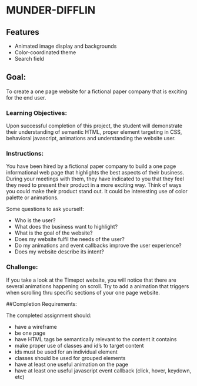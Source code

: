# MUNDER-DIFFLIN

## Features

* Animated image display and backgrounds
* Color-coordinated theme
* Search field

## Goal:

To create a one page website for a fictional paper company that is exciting for the end user.

### Learning Objectives:

Upon successful completion of this project, the student will demonstrate their understanding of semantic HTML, proper element targeting in CSS, behavioral javascript, animations and understanding the website user.

### Instructions:

You have been hired by a fictional paper company to build a one page informational web page that highlights the best aspects of their business. During your meetings with them, they have indicated to you that they feel they need to present their product in a more exciting way. Think of ways you could make their product stand out. It could be interesting use of color palette or animations.

Some questions to ask yourself:

* Who is the user?
* What does the business want to highlight?
* What is the goal of the website?
* Does my website fulfil the needs of the user?
* Do my animations and event callbacks improve the user experience?
* Does my website describe its intent?


### Challenge:

If you take a look at the Timepot website, you will notice that there are several animations happening on scroll. Try to add a animation that triggers when scrolling thru specific sections of your one page website.


##Completion Requirements:

The completed assignment should:

* have a wireframe
* be one page
* have HTML tags be semantically relevant to the content it contains
* make proper use of classes and id’s to target content
* ids must be used for an individual element
* classes should be used for grouped elements
* have at least one useful animation on the page
* have at least one useful javascript event callback (click, hover, keydown, etc)
